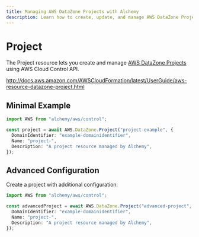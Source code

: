 ```yaml
---
title: Managing AWS DataZone Projects with Alchemy
description: Learn how to create, update, and manage AWS DataZone Projects using Alchemy Cloud Control.
---
```


# Project

The Project resource lets you create and manage [AWS DataZone Projects](https://docs.aws.amazon.com/datazone/latest/userguide/) using AWS Cloud Control API.

http://docs.aws.amazon.com/AWSCloudFormation/latest/UserGuide/aws-resource-datazone-project.html

## Minimal Example

```ts
import AWS from "alchemy/aws/control";

const project = await AWS.DataZone.Project("project-example", {
  DomainIdentifier: "example-domainidentifier",
  Name: "project-",
  Description: "A project resource managed by Alchemy",
});
```

## Advanced Configuration

Create a project with additional configuration:

```ts
import AWS from "alchemy/aws/control";

const advancedProject = await AWS.DataZone.Project("advanced-project", {
  DomainIdentifier: "example-domainidentifier",
  Name: "project-",
  Description: "A project resource managed by Alchemy",
});
```


